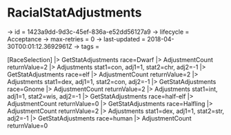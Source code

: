 # RacialStatAdjustments

-> id = 1423a9dd-9d3c-45ef-836a-e52dd56127a9
-> lifecycle = Acceptance
-> max-retries = 0
-> last-updated = 2018-04-30T00:01:12.3692961Z
-> tags = 

[RaceSelection]
|> GetStatAdjustments race=Dwarf
|> AdjustmentCount returnValue=2
|> Adjustments stat1=con, adj1=1, stat2=chr, adj2=-1
|> GetStatAdjustments race=elf
|> AdjustmentCount returnValue=2
|> Adjustments stat1=dex, adj1=1, stat2=con, adj2=-1
|> GetStatAdjustments race=Gnome
|> AdjustmentCount returnValue=2
|> Adjustments stat1=int, adj1=1, stat2=wis, adj2=-1
|> GetStatAdjustments race=half-elf
|> AdjustmentCount returnValue=0
|> GetStatAdjustments race=Halfling
|> AdjustmentCount returnValue=2
|> Adjustments stat1=dex, adj1=1, stat2=str, adj2=-1
|> GetStatAdjustments race=human
|> AdjustmentCount returnValue=0
~~~
